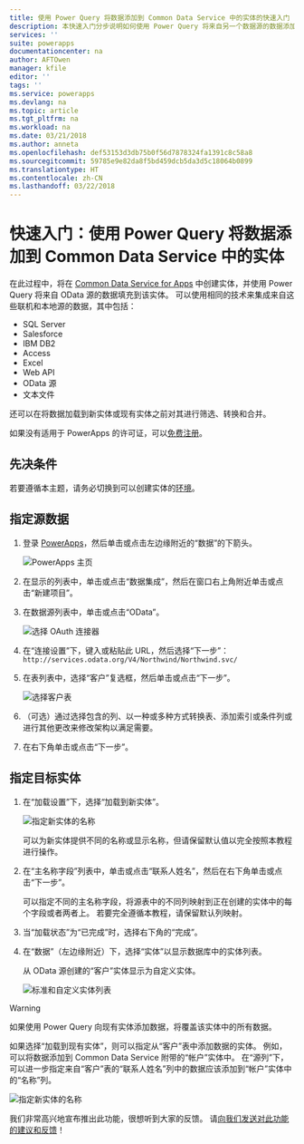 ```yaml
---
title: 使用 Power Query 将数据添加到 Common Data Service 中的实体的快速入门 | Microsoft 文档
description: 本快速入门分步说明如何使用 Power Query 将来自另一个数据源的数据添加到 Common Data Service for Apps 中的新实体或现有实体。
services: ''
suite: powerapps
documentationcenter: na
author: AFTOwen
manager: kfile
editor: ''
tags: ''
ms.service: powerapps
ms.devlang: na
ms.topic: article
ms.tgt_pltfrm: na
ms.workload: na
ms.date: 03/21/2018
ms.author: anneta
ms.openlocfilehash: def53153d3db75b0f56d7878324fa1391c8c58a8
ms.sourcegitcommit: 59785e9e82da8f5bd459dcb5da3d5c18064b0899
ms.translationtype: HT
ms.contentlocale: zh-CN
ms.lasthandoff: 03/22/2018
---
```

# <a name="quickstart-add-data-to-an-entity-in-the-common-data-service-by-using-power-query"></a>快速入门：使用 Power Query 将数据添加到 Common Data Service 中的实体
在此过程中，将在 [Common Data Service for Apps](data-platform-intro.md) 中创建实体，并使用 Power Query 将来自 OData 源的数据填充到该实体。 可以使用相同的技术来集成来自这些联机和本地源的数据，其中包括：

* SQL Server
* Salesforce
* IBM DB2
* Access
* Excel
* Web API
* OData 源
* 文本文件

还可以在将数据加载到新实体或现有实体之前对其进行筛选、转换和合并。

如果没有适用于 PowerApps 的许可证，可以[免费注册](../signup-for-powerapps.md)。

## <a name="prerequisites"></a>先决条件
若要遵循本主题，请务必切换到可以创建实体的[环境](../canvas-apps/working-with-environments.md)。

## <a name="specify-the-source-data"></a>指定源数据

1. 登录 [PowerApps](https://web.powerapps.com)，然后单击或点击左边缘附近的“数据”的下箭头。

    ![PowerApps 主页](./media/data-platform-cds-newentity-pq/sign-in.png)

1. 在显示的列表中，单击或点击“数据集成”，然后在窗口右上角附近单击或点击“新建项目”。

1. 在数据源列表中，单击或点击“OData”。

    ![选择 OAuth 连接器](./media/data-platform-cds-newentity-pq/choose-odata.png)

1. 在“连接设置”下，键入或粘贴此 URL，然后选择“下一步”：<br>
`http://services.odata.org/V4/Northwind/Northwind.svc/`

1. 在表列表中，选择“客户”复选框，然后单击或点击“下一步”。

    ![选择客户表](./media/data-platform-cds-newentity-pq/select-table.png)

1. （可选）通过选择包含的列、以一种或多种方式转换表、添加索引或条件列或进行其他更改来修改架构以满足需要。

1. 在右下角单击或点击“下一步”。

## <a name="specify-the-target-entity"></a>指定目标实体
1. 在“加载设置”下，选择“加载到新实体”。

    ![指定新实体的名称](./media/data-platform-cds-newentity-pq/new-entity-name.png)

    可以为新实体提供不同的名称或显示名称，但请保留默认值以完全按照本教程进行操作。

1. 在“主名称字段”列表中，单击或点击“联系人姓名”，然后在右下角单击或点击“下一步”。

    可以指定不同的主名称字段，将源表中的不同列映射到正在创建的实体中的每个字段或者两者上。 若要完全遵循本教程，请保留默认列映射。

1. 当“加载状态”为“已完成”时，选择右下角的“完成”。

1. 在“数据”（左边缘附近）下，选择“实体”以显示数据库中的实体列表。

    从 OData 源创建的“客户”实体显示为自定义实体。

    ![标准和自定义实体列表](./media/data-platform-cds-newentity-pq/entity-list.png)

> [!WARNING]
> 如果使用 Power Query 向现有实体添加数据，将覆盖该实体中的所有数据。

如果选择“加载到现有实体”，则可以指定从“客户”表中添加数据的实体。 例如，可以将数据添加到 Common Data Service 附带的“帐户”实体中。 在“源列”下，可以进一步指定来自“客户”表的“联系人姓名”列中的数据应该添加到“帐户”实体中的“名称”列。

![指定新实体的名称](./media/data-platform-cds-newentity-pq/existing-entity.png)

我们非常高兴地宣布推出此功能，很想听到大家的反馈。 请[向我们发送对此功能的建议和反馈](https://powerusers.microsoft.com/t5/PowerApps-Community/ct-p/PowerApps1)！

